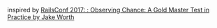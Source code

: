inspired by [RailsConf 2017: : Observing Chance: A Gold Master Test in Practice by Jake Worth](https://www.youtube.com/watch?v=D9awDBUQvr4)